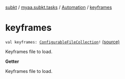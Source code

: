 [subkt](../../index.md) / [myaa.subkt.tasks](../index.md) / [Automation](index.md) / [keyframes](./keyframes.md)

# keyframes

`val keyframes: `[`ConfigurableFileCollection`](https://docs.gradle.org/current/javadoc/org/gradle/api/file/ConfigurableFileCollection.html)`!` [(source)](https://github.com/Myaamori/SubKt/blob/0.1.13/src/main/kotlin/myaa/subkt/tasks/asstasks.kt#L675)

Keyframes file to load.

**Getter**

Keyframes file to load.

